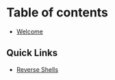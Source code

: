 # Table of contents

* [Welcome](README.md)

## Quick Links

* [Reverse Shells](quick-links/reverse-shells.md)

